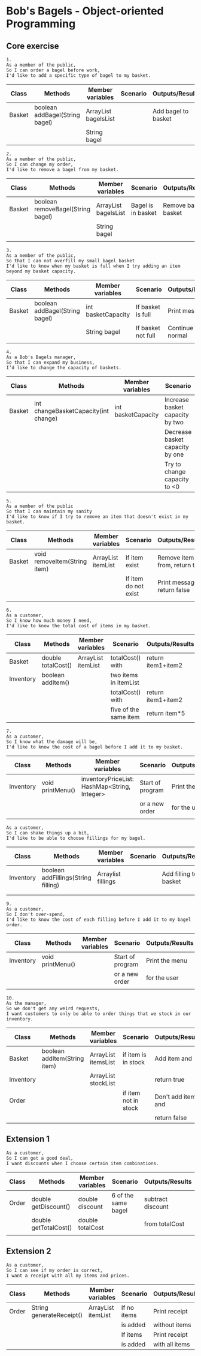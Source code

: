 # Bob's Bagels - Object-oriented Programming

## Core exercise

```
1.
As a member of the public,
So I can order a bagel before work,
I'd like to add a specific type of bagel to my basket.
```
| Class  | Methods                        | Member variables     | Scenario | Outputs/Results     |
|--------|--------------------------------|----------------------|----------|---------------------|
| Basket | boolean addBagel(String bagel) | ArrayList bagelsList |          | Add bagel to basket |
|        |                                | String bagel         |          |                     |


```
2.
As a member of the public,
So I can change my order,
I'd like to remove a bagel from my basket.
```
| Class   | Methods                           | Member variables     | Scenario           | Outputs/Results        |
|---------|-----------------------------------|----------------------|--------------------|------------------------|
| Basket  | boolean removeBagel(String bagel) | ArrayList bagelsList | Bagel is in basket | Remove bagel to basket |
|         |                                   | String bagel         |                    |                        |
|         |                                   |                      |                    |                        |

```
3.
As a member of the public,
So that I can not overfill my small bagel basket
I'd like to know when my basket is full when I try adding an item beyond my basket capacity.
```
| Class   | Methods                        | Member variables   | Scenario           | Outputs/Results    |
|---------|--------------------------------|--------------------|--------------------|--------------------|
| Basket  | boolean addBagel(String bagel) | int basketCapacity | If basket is full  | Print message      |
|         |                                | String bagel       | If basket not full | Continue as normal |
|         |                                |                    |                    |                    |

```
4.
As a Bob's Bagels manager,
So that I can expand my business,
I’d like to change the capacity of baskets.
```
| Class   | Methods                              | Member variables   | Scenario                        | Outputs/Results                      |
|---------|--------------------------------------|--------------------|---------------------------------|--------------------------------------|
| Basket  | int changeBasketCapacity(int change) | int basketCapacity | Increase basket capacity by two | basketCapacity += 2                  |
|         |                                      |                    | Decrease basket capacity by one | basketCapacity--                     |
|         |                                      |                    | Try to change capacity to <0    | return basketCapacity, Print message |

```
5.
As a member of the public
So that I can maintain my sanity
I'd like to know if I try to remove an item that doesn't exist in my basket.
```
| Class   | Methods                      | Member variables   | Scenario             | Outputs/Results                  |
|---------|------------------------------|--------------------|----------------------|----------------------------------|
| Basket  | void removeItem(String item) | ArrayList itemList | If item exist        | Remove item to from, return true |
|         |                              |                    | If item do not exist | Print message, return false      |
|         |                              |                    |                      |                                  |

```
6.
As a customer,
So I know how much money I need,
I'd like to know the total cost of items in my basket.
```
| Class     | Methods            | Member variables           | Scenario              | Outputs/Results    |
|-----------|--------------------|----------------------------|-----------------------|--------------------|
| Basket    | double totalCost() | ArrayList<String> itemList | totalCost() with      | return item1+item2 |
| Inventory | boolean addItem()  |                            | two items in itemList |                    |
|           |                    |                            | totalCost() with      | return item1+item2 |
|           |                    |                            | five of the same item | return item*5      |


```
7.
As a customer,
So I know what the damage will be,
I'd like to know the cost of a bagel before I add it to my basket.
```
| Class     | Methods          | Member variables                             | Scenario         | Outputs/Results |
|-----------|------------------|----------------------------------------------|------------------|-----------------|
| Inventory | void printMenu() | inventoryPriceList: HashMap<String, Integer> | Start of program | Print the menu  |
|           |                  |                                              | or a new order   | for the user    |
|           |                  |                                              |                  |                 |


```
As a customer,
So I can shake things up a bit,
I'd like to be able to choose fillings for my bagel.
```
| Class     | Methods                             | Member variables    | Scenario | Outputs/Results       |
|-----------|-------------------------------------|---------------------|----------|-----------------------|
| Inventory | boolean addFillings(String filling) | Arraylist fillings  |          | Add filling to basket |
|           |                                     |                     |          |                       |
|           |                                     |                     |          |                       |


```
9.
As a customer,
So I don't over-spend,
I'd like to know the cost of each filling before I add it to my bagel order.
```
| Class     | Methods          | Member variables | Scenario         | Outputs/Results |
|-----------|------------------|------------------|------------------|-----------------|
| Inventory | void printMenu() |                  | Start of program | Print the menu  |
|           |                  |                  | or a new order   | for the user    |
|           |                  |                  |                  |                 |


```
10.
As the manager,
So we don't get any weird requests,
I want customers to only be able to order things that we stock in our inventory.
```
| Class     | Methods                      | Member variables            | Scenario             | Outputs/Results    |
|-----------|------------------------------|-----------------------------|----------------------|--------------------|
| Basket    | boolean addItem(String item) | ArrayList<String> itemsList | if item is in stock  | Add item and       |
| Inventory |                              | ArrayList<String> stockList |                      | return true        |
| Order     |                              |                             | if item not in stock | Don't add item and |
|           |                              |                             |                      | return false       |



## Extension 1

```
As a customer,
So I can get a good deal,
I want discounts when I choose certain item combinations.
```
| Class | Methods               | Member variables | Scenario            | Outputs/Results   |
|-------|-----------------------|------------------|---------------------|-------------------|
| Order | double getDiscount()  | double discount  | 6 of the same bagel | subtract discount |
|       | double getTotalCost() | double totalCost |                     | from totalCost    |
|       |                       |                  |                     |                   |


## Extension 2

```
As a customer,
So I can see if my order is correct,
I want a receipt with all my items and prices.
```
| Class  | Methods                  | Member variables            | Scenario    | Outputs/Results |
|--------|--------------------------|-----------------------------|-------------|-----------------|
| Order  | String generateReceipt() | ArrayList<String> itemList  | If no items | Print receipt   |
|        |                          |                             | is added    | without items   |
|        |                          |                             | If items    | Print receipt   |
|        |                          |                             | is added    | with all items  |
